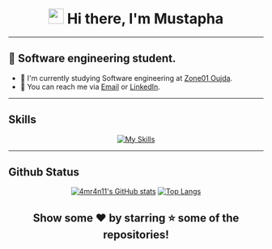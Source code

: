 

<h1 align="center"><img src="https://raw.githubusercontent.com/MartinHeinz/MartinHeinz/master/wave.gif" width="30px" height="30px"> Hi there, I'm Mustapha</h1>

---

## :name_badge: Software engineering student.

- :peach: I'm currently studying Software engineering at [Zone01 Oujda](https://www.zone01oujda.ma/).
- :watermelon: You can reach me via [Email] or [LinkedIn].

---

## Skills
<div align="center">
  
[![My Skills](https://skillicons.dev/icons?i=c,go,html,css,git,linux,bash)](https://skillicons.dev)

</div>

---

## Github Status

<div align="center">

[![4mr4n11's GitHub stats](https://github-readme-stats.vercel.app/api?username=mlbahja&show_icons=true&theme=dark)](https://github.com/anuraghazra/github-readme-stats)
[![Top Langs](https://github-readme-stats.vercel.app/api/top-langs/?username=mlbahja&layout=donut&theme=dark)](https://github.com/anuraghazra/github-readme-stats)
</div>

<div align="center">

## Show some ❤️ by starring ⭐ some of the repositories!
[Linkedin]: https://www.linkedin.com/in/mustapha-lbahja-382882315/
[Email]: mailto:mlbahja28@gmail.com
